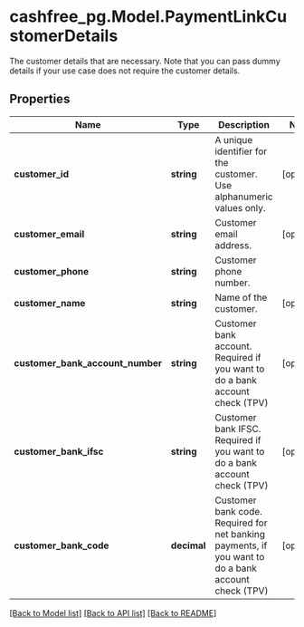 # cashfree_pg.Model.PaymentLinkCustomerDetails
The customer details that are necessary. Note that you can pass dummy details if your use case does not require the customer details.

## Properties

Name | Type | Description | Notes
------------ | ------------- | ------------- | -------------
**customer_id** | **string** | A unique identifier for the customer. Use alphanumeric values only. | [optional] 
**customer_email** | **string** | Customer email address. | [optional] 
**customer_phone** | **string** | Customer phone number. | 
**customer_name** | **string** | Name of the customer. | [optional] 
**customer_bank_account_number** | **string** | Customer bank account. Required if you want to do a bank account check (TPV) | [optional] 
**customer_bank_ifsc** | **string** | Customer bank IFSC. Required if you want to do a bank account check (TPV) | [optional] 
**customer_bank_code** | **decimal** | Customer bank code. Required for net banking payments, if you want to do a bank account check (TPV) | [optional] 

[[Back to Model list]](../README.md#documentation-for-models) [[Back to API list]](../README.md#documentation-for-api-endpoints) [[Back to README]](../README.md)

